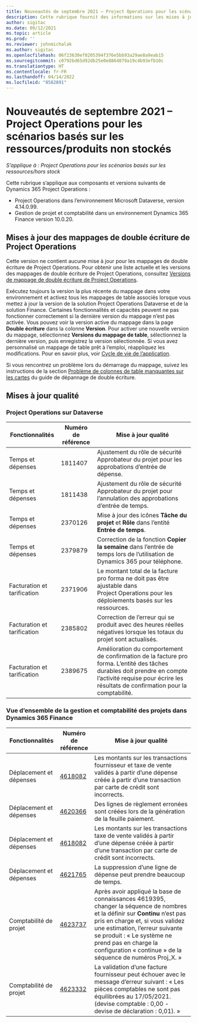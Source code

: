 ```yaml
---
title: Nouveautés de septembre 2021 – Project Operations pour les scénarios basés sur les ressources/produits non stockés
description: Cette rubrique fournit des informations sur les mises à jour de qualité disponibles dans la version de septembre 2021 de Project Operations pour les scénarios basés sur les ressources/produits non stockés.
author: sigitac
ms.date: 09/12/2021
ms.topic: article
ms.prod: ''
ms.reviewer: johnmichalak
ms.author: sigitac
ms.openlocfilehash: 06f23630ef0205394f376e5bb93a29ae8a9eab15
ms.sourcegitcommit: c0792bd65d92db25e0e8864879a19c4b93efb10c
ms.translationtype: HT
ms.contentlocale: fr-FR
ms.lasthandoff: 04/14/2022
ms.locfileid: "8582891"
---
```

# <a name="whats-new-september-2021---project-operations-for-resourcenon-stocked-based-scenarios"></a>Nouveautés de septembre 2021 – Project Operations pour les scénarios basés sur les ressources/produits non stockés

*S’applique à : Project Operations pour les scénarios basés sur les ressources/hors stock*

Cette rubrique s’applique aux composants et versions suivants de Dynamics 365 Project Operations :

   - Project Operations dans l’environnement Microsoft Dataverse, version 4.14.0.99.
   - Gestion de projet et comptabilité dans un environnement Dynamics 365 Finance version 10.0.20.

## <a name="project-operations-dual-write-maps-updates"></a>Mises à jour des mappages de double écriture de Project Operations

Cette version ne contient aucune mise à jour pour les mappages de double écriture de Project Operations. Pour obtenir une liste actuelle et les versions des mappages de double écriture de Project Operations, consultez [Versions de mappage de double écriture de Project Operations](../environment/resource-dual-write-maps.md).

Exécutez toujours la version la plus récente du mappage dans votre environnement et activez tous les mappages de table associés lorsque vous mettez à jour la version de la solution Project Operations Dataverse et de la solution Finance. Certaines fonctionnalités et capacités peuvent ne pas fonctionner correctement si la dernière version du mappage n’est pas activée. Vous pouvez voir la version active du mappage dans la page **Double écriture** dans la colonne **Version**. Pour activer une nouvelle version du mappage, sélectionnez **Versions du mappage de table**, sélectionnez la dernière version, puis enregistrez la version sélectionnée. Si vous avez personnalisé un mappage de table prêt à l’emploi, réappliquez les modifications. Pour en savoir plus, voir [Cycle de vie de l’application](/dynamics365/fin-ops-core/dev-itpro/data-entities/dual-write/app-lifecycle-management).

Si vous rencontrez un problème lors du démarrage du mappage, suivez les instructions de la section [Problème de colonnes de table manquantes sur les cartes](/dynamics365/fin-ops-core/dev-itpro/data-entities/dual-write/dual-write-troubleshooting-finops-upgrades#missing-table-columns-issue-on-maps) du guide de dépannage de double écriture.

## <a name="quality-updates"></a>Mises à jour qualité

### <a name="project-operations-on-dataverse"></a>Project Operations sur Dataverse

| **Fonctionnalités** | **Numéro de référence** | **Mise à jour qualité** |
| --- | --- | --- |
| Temps et dépenses | 1811407 | Ajustement du rôle de sécurité Approbateur du projet pour les approbations d’entrée de dépense. |
| Temps et dépenses | 1811438 | Ajustement du rôle de sécurité Approbateur du projet pour l’annulation des approbations d’entrée de temps. |
| Temps et dépenses | 2370126 | Mise à jour des icônes **Tâche du projet** et **Rôle** dans l’entité **Entrée de temps**. |
| Temps et dépenses | 2379879 | Correction de la fonction **Copier la semaine** dans l’entrée de temps lors de l’utilisation de Dynamics 365 pour téléphone. |
| Facturation et tarification | 2371906 | Le montant total de la facture pro forma ne doit pas être ajustable dans Project Operations pour les déploiements basés sur les ressources. |
| Facturation et tarification | 2385802 | Correction de l’erreur qui se produit avec des heures réelles négatives lorsque les totaux du projet sont actualisés. |
| Facturation et tarification | 2389675 | Amélioration du comportement de confirmation de la facture pro forma. L’entité des tâches durables doit prendre en compte l’activité requise pour écrire les résultats de confirmation pour la comptabilité. |

### <a name="project-management-and-accounting-in-dynamics-365-finance"></a>Vue d’ensemble de la gestion et comptabilité des projets dans Dynamics 365 Finance

| Fonctionnalités | Numéro de référence | Mise à jour qualité |
| --- | --- | --- |
| Déplacement et dépenses | [4618082](https://fix.lcs.dynamics.com/Issue/Details?kb=4618082&amp;bugId=583101&amp;dbType=3&amp;qc=9c85ac8ca1e5e9cd07fac9e9aa2cb0914724e28b86ad3339dacf7741f554c605) | Les montants sur les transactions fournisseur et taxe de vente validés à partir d’une dépense créée à partir d’une transaction par carte de crédit sont incorrects. |
| Déplacement et dépenses | [4620366](https://fix.lcs.dynamics.com/Issue/Details?kb=4620366&amp;bugId=579485&amp;dbType=3&amp;qc=e864789bd95505ea624c537d585bf113c2de60b97c88439d44693dbd85aa8e92) | Des lignes de règlement erronées sont créées lors de la génération de la feuille paiement. |
| Déplacement et dépenses | [4618082](https://fix.lcs.dynamics.com/Issue/Details?kb=4618082&amp;bugId=583101&amp;dbType=3&amp;qc=9c85ac8ca1e5e9cd07fac9e9aa2cb0914724e28b86ad3339dacf7741f554c605) | Les montants sur les transactions taxe de vente validés à partir d’une dépense créée à partir d’une transaction par carte de crédit sont incorrects. |
| Déplacement et dépenses | [4621765](https://fix.lcs.dynamics.com/Issue/Details?kb=4621765&amp;bugId=587306&amp;dbType=3&amp;qc=6fbfad0123d4e95eaf8d5a5a2f6c354577c991b7905c852ab02d1f94e728a876) | La suppression d’une ligne de dépense peut prendre beaucoup de temps. |
| Comptabilité de projet | [4623737](https://fix.lcs.dynamics.com/Issue/Details?kb=4623737&amp;bugId=598109&amp;dbType=3&amp;qc=4101fc5865201e21815299f2ff11ae46d5d5370510868df86c25ee09a8ca1a0c) | Après avoir appliqué la base de connaissances 4619395, changer la séquence de nombres et la définir sur **Continu** n’est pas pris en charge et, si vous validez une estimation, l’erreur suivante se produit : « Le système ne prend pas en charge la configuration « continue » de la séquence de numéros Proj_X. » |
| Comptabilité de projet | [4623332](https://fix.lcs.dynamics.com/Issue/Details?kb=4623332&amp;bugId=586034&amp;dbType=3&amp;qc=2f64bb1977c4a9c9dd2ce9de7e72230b86eca14b6295c5bbfb614ea97ad81caf) | La validation d’une facture fournisseur peut échouer avec le message d’erreur suivant : « Les pièces comptables ne sont pas équilibrées au 17/05/2021. (devise comptable : 0,00 - devise de déclaration : 0,01). » |
